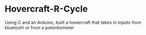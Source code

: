 # Hovercraft-R-Cycle
Using C and an Arduino, built a hovercraft that takes in inputs from bluetooth or from a potentiometer
